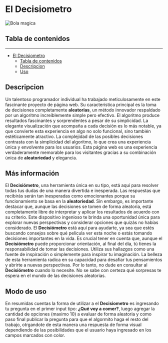 # El Decisiometro
![Bola magica](https://i.imgur.com/ZqIxZDg_d.webp?maxwidth=1520&fidelity=grand)
## Tabla de contenidos
***
- [El Decisiometro](#el-decisiometro)
  - [Tabla de contenidos](#tabla-de-contenidos)
  - [Descripcion](#descripcion)
  - [Uso](#uso)


## Descripcion 
Un talentoso programador individual ha trabajado meticulosamente en este fascinante proyecto de página web. Su característica principal es la toma de decisiones completamente **aleatorias**, un método innovador respaldado por un algoritmo increíblemente simple pero efectivo. El algoritmo produce resultados fascinantes y sorprendentes a pesar de su simplicidad. La elegante visualización que acompaña a cada decisión es lo más notable, ya que convierte esta experiencia en algo no solo funcional, sino también estéticamente atractivo. La complejidad de las posibles decisiones contrasta con la simplicidad del algoritmo, lo que crea una experiencia única y envolvente para los usuarios. Esta página web es una experiencia verdaderamente memorable para los visitantes gracias a su combinación única de **aleatoriedad** y elegancia.
## Más información
El **Decisiómetro**, una herramienta única en su tipo, está aquí para resolver todas tus dudas de una manera divertida e inesperada. Las respuestas que recibirás serán tan inesperadas como emocionantes porque su funcionamiento se basa en la **aleatoriedad**. Sin embargo, es importante destacar que, aunque las decisiones se tomen de forma aleatoria, está completamente libre de interpretar y aplicar los resultados de acuerdo con su criterio.
Este dispositivo ingenioso te brinda una oportunidad única para explorar nuevas perspectivas y considerar opciones que quizás no habías considerado. El **Decisiómetro** está aquí para ayudarte, ya sea que estés buscando consejos sobre qué película ver esta noche o estás tomando decisiones importantes en la vida.
Es crucial tener en cuenta que, aunque el **Decisiómetro** puede proporcionar orientación, al final del día, tú tienes la responsabilidad de tomar las decisiones. Utiliza sus hallazgos como una fuente de inspiración o simplemente para inspirar tu imaginación. La belleza de esta herramienta radica en su capacidad para desafiar tus pensamientos y abrirte a nuevas perspectivas.
Por lo tanto, no dude en consultar al **Decisiómetro** cuando lo necesite. No se sabe con certeza qué sorpresas te espera en el mundo de las decisiones aleatorias.
## Modo de uso
En resumidas cuentas la forma de utilizar a el **Decisiometro** es ingresando tu pregunta en el primer input tipo: **¿Qué voy a comer?**, luego agregar la cantidad de opciones (maximo 10) a evaluar de forma aleatoria y como paso final publicar la pregunta para que el algormito haga el resto del trabajo, otrgandote de esta manera una respuesta de forma visual dependiendo de las posibilidades que el usuario haya ingresado en los campos marcados con color. 
